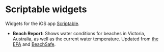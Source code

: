 # Scriptable widgets

Widgets for the iOS app [Scriptable](https://scriptable.app/).

- **Beach Report:** Shows water conditions for beaches in Victoria, Australia, as well as the current water temperature. Updated from [the EPA](https://www.epa.vic.gov.au/for-community/summer-water-quality/water-quality-across-victoria) and [BeachSafe](https://beachsafe.org.au).
